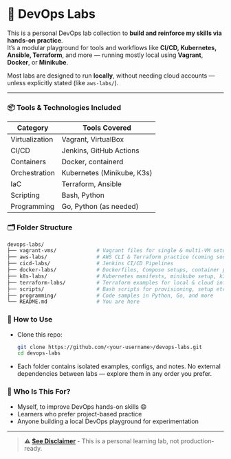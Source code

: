 # 🧪 DevOps Labs

This is a personal DevOps lab collection to **build and reinforce my skills via hands-on practice**.  
It’s a modular playground for tools and workflows like **CI/CD, Kubernetes, Ansible, Terraform**, and more — running mostly local using **Vagrant**, **Docker**, or **Minikube**.


Most labs are designed to run **locally**, without needing cloud accounts — unless explicitly stated (like `aws-labs/`).

---

### 📦 Tools & Technologies Included

| Category       | Tools Covered                      |
| -------------- | ---------------------------------- |
| Virtualization | Vagrant, VirtualBox                |
| CI/CD          | Jenkins, GitHub Actions            |
| Containers     | Docker, containerd                 |
| Orchestration  | Kubernetes (Minikube, K3s)         |
| IaC            | Terraform, Ansible                 |
| Scripting      | Bash, Python                       |
| Programming    | Go, Python (as needed)             |


### 🗂️ Folder Structure

```bash
devops-labs/
├── vagrant-vms/             # Vagrant files for single & multi-VM setups
├── aws-labs/                # AWS CLI & Terraform practice (coming soon)
├── cicd-labs/               # Jenkins CI/CD Pipelines
├── docker-labs/             # Dockerfiles, Compose setups, container practice
├── k8s-labs/                # Kubernetes manifests, minikube setup, k3s
├── terraform-labs/          # Terraform examples for local & cloud infra
├── scripts/                 # Bash scripts for provisioning, setup etc.
├── programming/             # Code samples in Python, Go, and more
└── README.md                # You are here
```

### 🚀 How to Use

- Clone this repo:
    ```sh
    git clone https://github.com/<your-username>/devops-labs.git
    cd devops-labs
    ```

- Each folder contains isolated examples, configs, and notes. No external dependencies between labs — explore them in any order you prefer.



### 🎯 Who Is This For?

- Myself, to improve DevOps hands-on skills 😄
- Learners who prefer project-based practice
- Anyone building a local DevOps playground for experimentation


---

> **⚠️ [See Disclaimer](DISCLAIMER.md)** - This is a personal learning lab, not production-ready.
